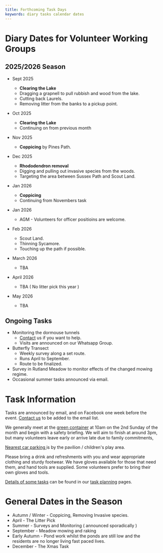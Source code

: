 ```yaml
---
title: Forthcoming Task Days
keywords: diary tasks calendar dates
---
```


# Diary Dates for Volunteer Working Groups

## 2025/2026 Season

- Sept 2025 
    - **Clearing the Lake**
    - Dragging a grapnell to pull rubbish and wood from the lake.
    - Cutting back Laurels.
    - Removing litter from the banks to a pickup point.

- Oct 2025
    - **Clearing the Lake**
    - Continuing on from previous month

- Nov 2025
    - **Coppicing** by Pines Path.

- Dec 2025
    - **Rhododendron removal**
    - Digging and pulling out invasive species from the woods.
    - Targeting the area between Sussex Path and Scout Land.

- Jan 2026
    - **Coppicing**
    - Continuing from Novembers task

- Jan 2026
    - AGM - Volunteers for officer positioins are welcome.

- Feb 2026
    - Scout Land. 
    - Thinning Sycamore.
    - Touching up the path if possible.

- March 2026
    - TBA

- April 2026
    - TBA ( No litter pick this year )

- May 2026
    - TBA 

## Ongoing Tasks

- Monitoring the dormouse tunnels 
    - [Contact](/#Contact) us if you want to help.
    - Visits are announced on our Whatsapp Group.
- Butterfly Transect
    - Weekly survey along a set route.
    - Runs April to September.
    - Route to be finalized.
- Survey in Rutland Meadow to monitor effects of the changed mowing regime.
- Occasional summer tasks announced via email. 
    
# Task Information

Tasks are announced by email, and on Facebook one week before the event. [Contact us](/#Contact) to be added to the email list.

We generally meet at the [green container](https://w3w.co/outer.vest.swim) at 10am on the 2nd Sunday of the month and begin with a safety briefing.
We will aim to finish at around 3pm, but many volunteers leave early or arrive late due to family commitments,

[Nearest car parking ](https://w3w.co/rare.taxi.task) is by the pavilion / children's play area.

Please bring a drink and refreshments with you and wear appropriate clothing and sturdy footwear.
We have gloves available for those that need them, and hand tools are supplied. 
Some volunteers prefer to bring their own gloves and tools.

[Details of some tasks](/#TODO/Tasks) can be found in our [task planning](/#TODO/Home) pages.


# General Dates in the Season

* Autumn / Winter - Coppicing, Removing Invasive species.
* April - The Litter Pick
* Summer - Surveys and Monitoring ( announced sporadically ) 
* September - Meadow mowing and raking
* Early Autumn - Pond work whilst the ponds are still low and the residents are no longer living fast paced lives.
* December - The Xmas Task